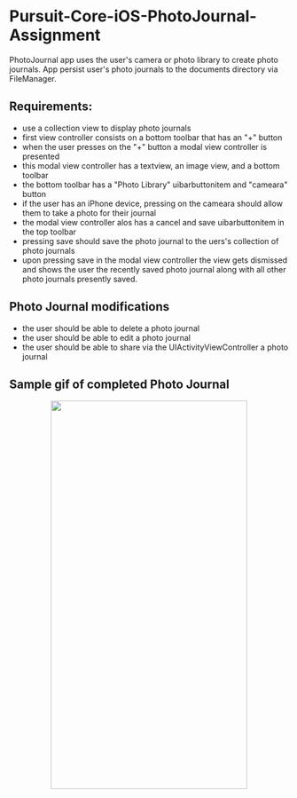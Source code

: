 # Pursuit-Core-iOS-PhotoJournal-Assignment
PhotoJournal app uses the user's camera or photo library to create photo journals. App persist user's photo journals to the documents directory via FileManager.

## Requirements: 

- use a collection view to display photo journals
- first view controller consists on a bottom toolbar that has an "+" button
- when the user presses on the "+" button a modal view controller is presented 
- this modal view controller has a textview, an image view, and a bottom toolbar
- the bottom toolbar has a "Photo Library" uibarbuttonitem and "cameara" button 
- if the user has an iPhone device, pressing on the cameara should allow them to take a photo for their journal 
- the modal view controller alos has a cancel and save uibarbuttonitem in the top toolbar
- pressing save should save the photo journal to the uers's collection of photo journals
- upon pressing save in the modal view controller the view gets dismissed and shows the user the recently saved photo journal along with all other photo journals presently saved. 

## Photo Journal modifications 

- the user should be able to delete a photo journal 
- the user should be able to edit a photo journal 
- the user should be able to share via the UIActivityViewController a photo journal

## Sample gif of completed Photo Journal 

<p align="center">
  <img src="https://github.com/joinpursuit/Pursuit-Core-iOS-PhotoJournal-Assignment/blob/master/Images/photo-journal.gif" height="700" width="354" />
<p>

